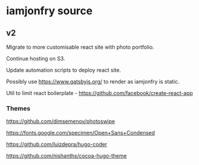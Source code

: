 # iamjonfry source


## v2 
Migrate to more customisable react site with photo portfolio.

Continue hosting on S3.

Update automation scripts to deploy react site.


Possibly use https://www.gatsbyjs.org/ to render as iamjonfry is static.

Util to limit react boilerplate - https://github.com/facebook/create-react-app


### Themes
https://github.com/dimsemenov/photoswipe

https://fonts.google.com/specimen/Open+Sans+Condensed

https://github.com/luizdepra/hugo-coder

https://github.com/nishanths/cocoa-hugo-theme


